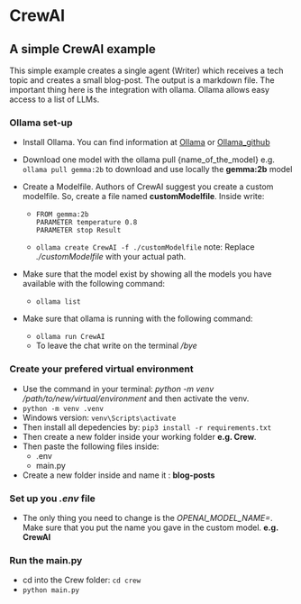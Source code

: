 # CrewAI

## A simple CrewAI example
This simple example creates a single agent (Writer) which receives a tech topic and creates a small blog-post. The output is a markdown file.
The important thing here is the integration with ollama. Ollama allows easy access to a list of LLMs.

### Ollama set-up 
- Install Ollama. You can find information at [Ollama](https://ollama.com/) or [Ollama_github](https://github.com/ollama/ollama)
- Download one model with the ollama pull {name_of_the_model} e.g. `ollama pull gemma:2b` to download and use locally the **gemma:2b** model
- Create a Modelfile. Authors of CrewAI suggest you create a custom modelfile. So, create a file named **customModelfile**. Inside write:
    -   ```
        FROM gemma:2b
        PARAMETER temperature 0.8
        PARAMETER stop Result
        ```
    - `ollama create CrewAI -f ./customModelfile`  note: Replace *./customModelfile* with your actual path.

- Make sure that the model exist by showing all the models you have available with the following command:
    - `ollama list`
- Make sure that ollama is running with the following command:
    - `ollama run CrewAI`
    - To leave the chat write on the terminal */bye*

### Create your prefered virtual environment
- Use the command in your terminal: *python -m venv /path/to/new/virtual/environment* and then activate the venv. 
- `python -m venv .venv`
- Windows version: `venv\Scripts\activate`
- Then install all depedencies by: `pip3 install -r requirements.txt`
- Then create a new folder inside your working folder **e.g. Crew**.
- Then paste the following files inside:
    - .env
    - main.py
- Create a new folder inside and name it : **blog-posts**

### Set up you *.env* file
- The only thing you need to change is the *OPENAI_MODEL_NAME=*. Make sure that you put the name you gave in the custom model. **e.g. CrewAI**

### Run the **main.py**
- cd into the Crew folder: `cd crew`
- `python main.py`